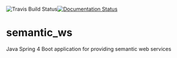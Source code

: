 ![Travis Build Status](https://travis-ci.org/sylvanmist/semantic-ws.svg?branch=master)[![Documentation Status](https://readthedocs.org/projects/semantic-ws/badge/?version=latest)](https://readthedocs.org/projects/semantic-ws/?badge=latest)
# semantic_ws

Java Spring 4 Boot application for providing semantic web services 


